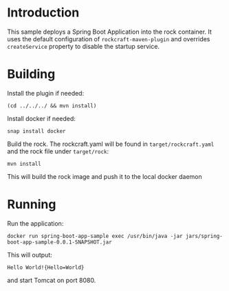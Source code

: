 # Introduction

This sample deploys a Spring Boot Application into the rock container. It uses the default configuration of `rockcraft-maven-plugin` and overrides `createService` property to disable the startup service.

# Building

Install the plugin if needed:

`(cd ../../../ && mvn install)`

Install docker if needed:

`snap install docker`

Build the rock. The rockcraft.yaml will be found in `target/rockcraft.yaml` and the rock file under `target/rock`:

`mvn install`

This will build the rock image and push it to the local docker daemon

# Running

Run the application:

`docker run spring-boot-app-sample exec /usr/bin/java -jar jars/spring-boot-app-sample-0.0.1-SNAPSHOT.jar`

This will output:

`Hello World!{Hello=World}`

and start Tomcat on port 8080.
